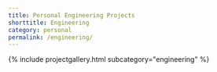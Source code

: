 ```yaml
---
title: Personal Engineering Projects
shorttitle: Engineering
category: personal
permalink: /engineering/
---
```


{% include projectgallery.html subcategory="engineering" %}
